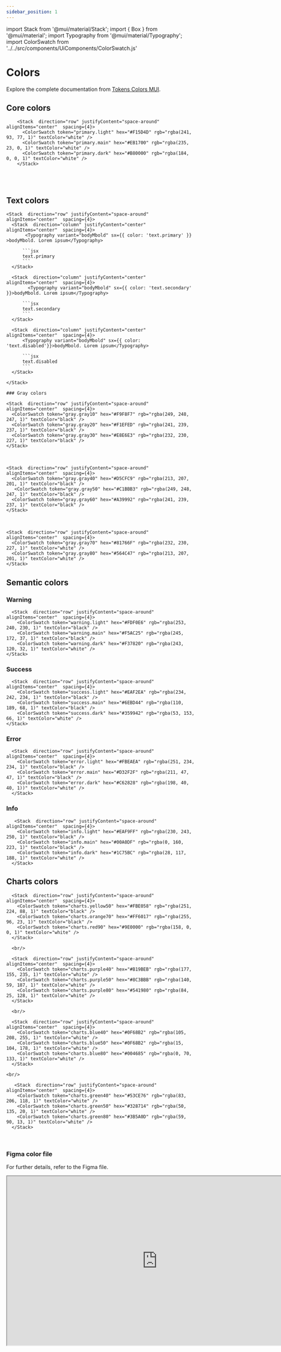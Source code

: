 ```yaml
---
sidebar_position: 1
---
```


import Stack from '@mui/material/Stack';
import { Box } from '@mui/material';
import Typography from '@mui/material/Typography';
import ColorSwatch  from '../../src/components/UiComponents/ColorSwatch.js' 

# Colors

Explore the complete documentation from [Tokens Colors MUI](https://mui.com/material-ui/customization/color/).

## Core colors

        <Stack  direction="row" justifyContent="space-around" alignItems="center"  spacing={4}>
          <ColorSwatch token="primary.light" hex="#F15D4D" rgb="rgba(241, 93, 77, 1)" textColor="white" />
          <ColorSwatch token="primary.main" hex="#EB1700" rgb="rgba(235, 23, 0, 1)" textColor="white" />
          <ColorSwatch token="primary.dark" hex="#B80000" rgb="rgba(184, 0, 0, 1)" textColor="white" />
        </Stack>

 <br/>  
        <Stack  direction="row" justifyContent="space-around" alignItems="center"  spacing={4}>
          <ColorSwatch token="secondary.light" hex="#4D4D4D" rgb="rgba(77,77,77, 1)" textColor="white" />
          <ColorSwatch token="secondary.main" hex="#212121" rgb="rgba(33, 33, 33, 1)" textColor="white" />
          <ColorSwatch token="secondary.dark" hex="#171717" rgb="rgba(23, 23, 23, 1)" textColor="white" />
        </Stack>

 <br/>  
        <Stack  direction="row" justifyContent="space-around" alignItems="center"  spacing={4}>
          <ColorSwatch token="white" hex="#FFFFFF" rgb="rgba(255, 255, 255, 1)" textColor="black" />
          <ColorSwatch token="black" hex="#212121" rgb="rgba(33, 33, 33, 1)" textColor="white" />
        </Stack>

## Text colors

    <Stack  direction="row" justifyContent="space-around" alignItems="center"  spacing={4}>
      <Stack  direction="column" justifyContent="center" alignItems="center"  spacing={4}>
           <Typography variant="bodyMbold" sx={{ color: 'text.primary' }} >bodyMbold. Lorem ipsum</Typography>

          ```jsx
          text.primary
          ```
      </Stack>

      <Stack  direction="column" justifyContent="center" alignItems="center"  spacing={4}>
            <Typography variant="bodyMbold" sx={{ color: 'text.secondary' }}>bodyMbold. Lorem ipsum</Typography>

          ```jsx
          text.secondary
          ```
      </Stack>

      <Stack  direction="column" justifyContent="center" alignItems="center"  spacing={4}>
          <Typography variant="bodyMbold" sx={{ color: 'text.disabled'}}>bodyMbold. Lorem ipsum</Typography>

          ```jsx
          text.disabled
          ```
      </Stack>

    </Stack>

    ### Gray colors

    <Stack  direction="row" justifyContent="space-around" alignItems="center"  spacing={4}>
      <ColorSwatch token="gray.gray10" hex="#F9F8F7" rgb="rgba(249, 248, 247, 1)" textColor="black" />
      <ColorSwatch token="gray.gray20" hex="#F1EFED" rgb="rgba(241, 239, 237, 1)" textColor="black" />
      <ColorSwatch token="gray.gray30" hex="#E8E6E3" rgb="rgba(232, 230, 227, 1)" textColor="black" />
    </Stack>

 <br/>  

    <Stack  direction="row" justifyContent="space-around" alignItems="center"  spacing={4}>
      <ColorSwatch token="gray.gray40" hex="#D5CFC9" rgb="rgba(213, 207, 201, 1)" textColor="black" />
       <ColorSwatch token="gray.gray50" hex="#C1BBB3" rgb="rgba(249, 248, 247, 1)" textColor="black" />
      <ColorSwatch token="gray.gray60" hex="#A39992" rgb="rgba(241, 239, 237, 1)" textColor="black" />
    </Stack>

 <br/>  
      
    <Stack  direction="row" justifyContent="space-around" alignItems="center"  spacing={4}>
      <ColorSwatch token="gray.gray70" hex="#81766F" rgb="rgba(232, 230, 227, 1)" textColor="white" />
      <ColorSwatch token="gray.gray80" hex="#564C47" rgb="rgba(213, 207, 201, 1)" textColor="white" />
    </Stack>

## Semantic colors

### Warning

      <Stack  direction="row" justifyContent="space-around" alignItems="center"  spacing={4}>
        <ColorSwatch token="warning.light" hex="#FDF0E6" rgb="rgba(253, 240, 230, 1)" textColor="black" />
        <ColorSwatch token="warning.main" hex="#F5AC25" rgb="rgba(245, 172, 37, 1)" textColor="black" />
        <ColorSwatch token="warning.dark" hex="#F37820" rgb="rgba(243, 120, 32, 1)" textColor="white" />
    </Stack>

### Success

      <Stack  direction="row" justifyContent="space-around" alignItems="center"  spacing={4}>
        <ColorSwatch token="success.light" hex="#EAF2EA" rgb="rgba(234, 242, 234, 1)" textColor="black" />
        <ColorSwatch token="success.main" hex="#6EBD44" rgb="rgba(110, 189, 68, 1)" textColor="black" />
        <ColorSwatch token="success.dark" hex="#359942" rgb="rgba(53, 153, 66, 1)" textColor="white" />
    </Stack>
  
### Error

      <Stack  direction="row" justifyContent="space-around" alignItems="center"  spacing={4}>
        <ColorSwatch token="error.light" hex="#FBEAEA" rgb="rgba(251, 234, 234, 1)" textColor="black" />
        <ColorSwatch token="error.main" hex="#D32F2F" rgb="rgba(211, 47, 47, 1)" textColor="black" />
        <ColorSwatch token="error.dark" hex="#C62828" rgb="rgba(198, 40, 40, 1))" textColor="white" />
      </Stack>
          
### Info

       <Stack  direction="row" justifyContent="space-around" alignItems="center"  spacing={4}>
        <ColorSwatch token="info.light" hex="#EAF9FF" rgb="rgba(230, 243, 250, 1)" textColor="black" />
        <ColorSwatch token="info.main" hex="#00A0DF" rgb="rgba(0, 160, 223, 1)" textColor="black" />
        <ColorSwatch token="info.dark" hex="#1C75BC" rgb="rgba(28, 117, 188, 1)" textColor="white" />
      </Stack>
       
## Charts colors
  
      <Stack  direction="row" justifyContent="space-around" alignItems="center"  spacing={4}>
        <ColorSwatch token="charts.yellow50" hex="#FBE058" rgb="rgba(251, 224, 88, 1)" textColor="black" />
        <ColorSwatch token="charts.orange70" hex="#FF6017" rgb="rgba(255, 96, 23, 1)" textColor="black" />
        <ColorSwatch token="charts.red90" hex="#9E0000" rgb="rgba(158, 0, 0, 1)" textColor="white" />     
      </Stack>

      <br/>
    
      <Stack  direction="row" justifyContent="space-around" alignItems="center"  spacing={4}>
        <ColorSwatch token="charts.purple40" hex="#B19BEB" rgb="rgba(177, 155, 235, 1)" textColor="white" />
        <ColorSwatch token="charts.purple50" hex="#8C3BBB" rgb="rgba(140, 59, 187, 1)" textColor="white" />
        <ColorSwatch token="charts.purple80" hex="#541980" rgb="rgba(84, 25, 128, 1)" textColor="white" />
      </Stack>

      <br/>

      <Stack  direction="row" justifyContent="space-around" alignItems="center"  spacing={4}>
        <ColorSwatch token="charts.blue40" hex="#0F68B2" rgb="rgba(105, 208, 255, 1)" textColor="white" />
        <ColorSwatch token="charts.blue50" hex="#0F68B2" rgb="rgba(15, 104, 178, 1)" textColor="white" />
        <ColorSwatch token="charts.blue80" hex="#004685" rgb="rgba(0, 70, 133, 1)" textColor="white" />     
      </Stack>

    <br/>

       <Stack  direction="row" justifyContent="space-around" alignItems="center"  spacing={4}>
        <ColorSwatch token="charts.green40" hex="#53CE76" rgb="rgba(83, 206, 118, 1)" textColor="white" />
        <ColorSwatch token="charts.green50" hex="#328714" rgb="rgba(50, 135, 20, 1)" textColor="white" />
        <ColorSwatch token="charts.green80" hex="#3B5A0D" rgb="rgba(59, 90, 13, 1)" textColor="white" />
      </Stack>

  <br />

### Figma color file
For further details, refer to the Figma file.
<iframe
  height="450"
  width="800"
  src="https://www.figma.com/embed?embed_host=share&url=https%3A%2F%2Fwww.figma.com%2Ffile%2FxTiCfjt9icR0Ydlrn2VmpO%2FAtoms-J%2526J---v1.1.0%3Ftype%3Ddesign%26node-id%3D6%253A9%26mode%3Ddesign%26t%3Dbww5aUSp34iRjiRV-1"
  allowfullscreen
/>
